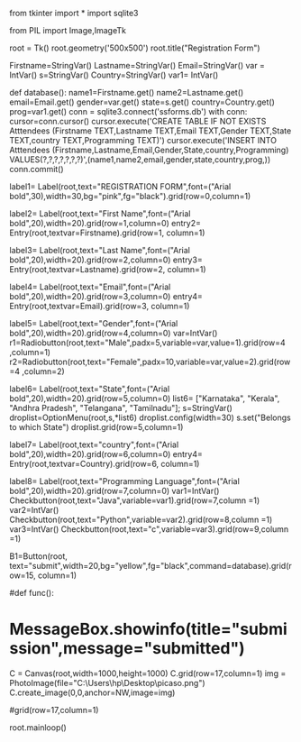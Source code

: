 from tkinter import *
import sqlite3

from PIL import Image,ImageTk

root = Tk()
root.geometry('500x500')
root.title("Registration Form")

Firstname=StringVar()
Lastname=StringVar()
Email=StringVar()
var = IntVar()
s=StringVar()
Country=StringVar()
var1= IntVar()

def database():
   name1=Firstname.get()
   name2=Lastname.get()
   email=Email.get()
   gender=var.get()
   state=s.get()
   country=Country.get()
   prog=var1.get()
   conn = sqlite3.connect('ssforms.db')
   with conn:
      cursor=conn.cursor()
   cursor.execute('CREATE TABLE IF NOT EXISTS Atttendees (Firstname TEXT,Lastname TEXT,Email TEXT,Gender TEXT,State TEXT,country TEXT,Programming TEXT)')
   cursor.execute('INSERT INTO Atttendees (Firstname,Lastname,Email,Gender,State,country,Programming) VALUES(?,?,?,?,?,?,?)',(name1,name2,email,gender,state,country,prog,))
   conn.commit()
    
             
label1= Label(root,text="REGISTRATION FORM",font=("Arial bold",30),width=30,bg="pink",fg="black").grid(row=0,column=1)

label2= Label(root,text="First Name",font=("Arial bold",20),width=20).grid(row=1,column=0)
entry2= Entry(root,textvar=Firstname).grid(row=1, column=1)

label3= Label(root,text="Last Name",font=("Arial bold",20),width=20).grid(row=2,column=0)
entry3= Entry(root,textvar=Lastname).grid(row=2, column=1)

label4= Label(root,text="Email",font=("Arial bold",20),width=20).grid(row=3,column=0)
entry4= Entry(root,textvar=Email).grid(row=3, column=1)

label5= Label(root,text="Gender",font=("Arial bold",20),width=20).grid(row=4,column=0)
var=IntVar()
r1=Radiobutton(root,text="Male",padx=5,variable=var,value=1).grid(row=4 ,column=1)
r2=Radiobutton(root,text="Female",padx=10,variable=var,value=2).grid(row=4 ,column=2)

label6= Label(root,text="State",font=("Arial bold",20),width=20).grid(row=5,column=0)
list6= ["Karnataka", "Kerala", "Andhra Pradesh", "Telangana", "Tamilnadu"];
s=StringVar()
droplist=OptionMenu(root,s,*list6)
droplist.config(width=30)
s.set("Belongs to which State")
droplist.grid(row=5,column=1)

label7= Label(root,text="country",font=("Arial bold",20),width=20).grid(row=6,column=0)
entry4= Entry(root,textvar=Country).grid(row=6, column=1)

label8= Label(root,text="Programming Language",font=("Arial bold",20),width=20).grid(row=7,column=0)
var1=IntVar()
Checkbutton(root,text="Java",variable=var1).grid(row=7,column =1)
var2=IntVar()
Checkbutton(root,text="Python",variable=var2).grid(row=8,column =1)
var3=IntVar()
Checkbutton(root,text="c",variable=var3).grid(row=9,column =1)


B1=Button(root, text="submit",width=20,bg="yellow",fg="black",command=database).grid(row=15, column=1)

#def func():
#    MessageBox.showinfo(title="submission",message="submitted")


C = Canvas(root,width=1000,height=1000)
C.grid(row=17,column=1)
img = PhotoImage(file="C:\\Users\\hp\\Desktop\\picaso.png")
C.create_image(0,0,anchor=NW,image=img)

#grid(row=17,column=1)
    

root.mainloop()
